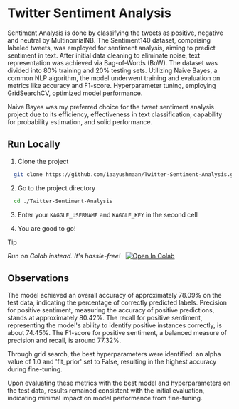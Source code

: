 # Twitter Sentiment Analysis

Sentiment Analysis is done by classifying the tweets as positive, negative and neutral by MultinomialNB.
The Sentiment140 dataset, comprising labeled tweets, was employed for sentiment analysis, aiming to predict sentiment in text. After initial data cleaning to eliminate noise, text representation was achieved via Bag-of-Words (BoW). The dataset was divided into 80% training and 20% testing sets. Utilizing Naive Bayes, a common NLP algorithm, the model underwent training and evaluation on metrics like accuracy and F1-score. Hyperparameter tuning, employing GridSearchCV, optimized model performance. 

Naive Bayes was my preferred choice for the tweet sentiment analysis project due to its efficiency, effectiveness in text classification, capability for probability estimation, and solid performance.



## Run Locally


  1. Clone the project

```bash
  git clone https://github.com/iaayushmaan/Twitter-Sentiment-Analysis.git
```

2. Go to the project directory

```bash
  cd ./Twitter-Sentiment-Analysis
```

3. Enter your `KAGGLE_USERNAME` and `KAGGLE_KEY` in the second cell

5. You are good to go!




> [!TIP]
> *Run on Colab instead. It's hassle-free!*  &nbsp; [![Open In Colab](https://colab.research.google.com/assets/colab-badge.svg)](https://colab.research.google.com/drive/1EkPg0MVoiy4oh9Lw2HXjZ-t4IlPMpORp?usp=sharing)

## Observations

The model achieved an overall accuracy of approximately 78.09% on the test data, indicating the percentage of correctly predicted labels. Precision for positive sentiment, measuring the accuracy of positive predictions, stands at approximately 80.42%. The recall for positive sentiment, representing the model's ability to identify positive instances correctly, is about 74.45%. The F1-score for positive sentiment, a balanced measure of precision and recall, is around 77.32%.

Through grid search, the best hyperparameters were identified: an alpha value of 1.0 and 'fit_prior' set to False, resulting in the highest accuracy during fine-tuning.

Upon evaluating these metrics with the best model and hyperparameters on the test data, results remained consistent with the initial evaluation, indicating minimal impact on model performance from fine-tuning.

